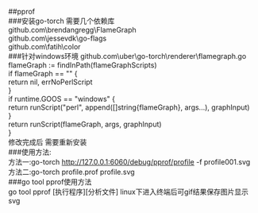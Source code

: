 ##pprof   
###安装go-torch 需要几个依赖库  
github.com\brendangregg\FlameGraph  
github.com\jessevdk\go-flags  
github.com\fatih\color   
###针对windows环境 github.com\uber\go-torch\renderer\flamegraph.go   
flameGraph := findInPath(flameGraphScripts)   
if flameGraph == "" {   
	return nil, errNoPerlScript   
}   
if runtime.GOOS == "windows" {   
	return runScript("perl", append([]string{flameGraph}, args...), graphInput)  
}   
  return runScript(flameGraph, args, graphInput)  
}   
修改完成后 需要重新安装  
###使用方法:  
方法一:go-torch http://127.0.0.1:6060/debug/pprof/profile -f profile001.svg      
方法二:go-torch profile.prof profile.svg   
###go tool pprof使用方法  
go tool pprof [执行程序][分析文件] 
linux下进入终端后可gif结果保存图片显示 svg
